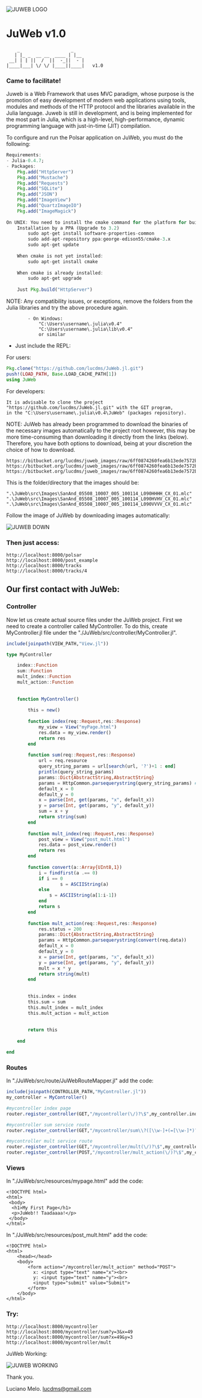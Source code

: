 ![JUWEB LOGO](https://i.imgur.com/LleHnt4.png)

# JuWeb v1.0

```
    _                   _ 
   | |_ _  __ __  ____ | |__
 __| | | ||  /  ||  -_||  - |
|____|___| \/ \/ |____||____|	v1.0

```


### Came to facilitate!

Juweb is a Web Framework that uses MVC paradigm, whose purpose is the promotion of easy development of modern web applications using tools, modules and methods of the HTTP protocol and the libraries available in the Julia language. Juweb is still in development, and is being implemented for the most part in Julia, which is a high-level, high-performance, dynamic programming language with just-in-time (JIT) compilation.

To configure and run the Polsar application on JuWeb, you must do the following:
```julia
Requirements:
- Julia-0.4.7;
- Packages:
	Pkg.add("HttpServer")
	Pkg.add("Mustache")
	Pkg.add("Requests")
	Pkg.add("SQLite")
	Pkg.add("JSON")
	Pkg.add("ImageView")
	Pkg.add("QuartzImageIO")
	Pkg.add("ImageMagick")	
	
On UNIX: You need to install the cmake command for the platform for build the HttpServer package:
	Installation by a PPA (Upgrade to 3.2)
		sudo apt-get install software-properties-common
		sudo add-apt-repository ppa:george-edison55/cmake-3.x
		sudo apt-get update
	
	When cmake is not yet installed:
		sudo apt-get install cmake
	
	When cmake is already installed:
		sudo apt-get upgrade
		
	Just Pkg.build("HttpServer")
```
NOTE: Any compatibility issues, or exceptions, remove the folders from the Julia libraries and try the above procedure again.
```
		- On Windows:
			"C:\Users\username\.julia\v0.4"
			"C:\Users\username\.julia\lib\v0.4"
			or similar
```

- Just include the REPL:

For users:
```julia
Pkg.clone("https://github.com/lucdms/JuWeb.jl.git")
push!(LOAD_PATH, Base.LOAD_CACHE_PATH[1])
using JuWeb
```

For developers:
```
It is advisable to clone the project "https://github.com/lucdms/JuWeb.jl.git" with the GIT program, 
in the "C:\Users\username\.julia\v0.4\JuWeb" (packages repository).
```

NOTE: JuWeb has already been programmed to download the binaries of the necessary images automatically to the project root
however, this may be more time-consuming than downloading it directly from the links (below). Therefore, you have both options 
to download, being at your discretion the choice of how to download.
```
https://bitbucket.org/lucdms/juweb_images/raw/6ff0874260fea6b13ede7572b08f14ad178140a3/Images/SanAnd_05508_10007_005_100114_L090HHHH_CX_01.mlc
https://bitbucket.org/lucdms/juweb_images/raw/6ff0874260fea6b13ede7572b08f14ad178140a3/Images/SanAnd_05508_10007_005_100114_L090HVHV_CX_01.mlc
https://bitbucket.org/lucdms/juweb_images/raw/6ff0874260fea6b13ede7572b08f14ad178140a3/Images/SanAnd_05508_10007_005_100114_L090VVVV_CX_01.mlc
```

This is the folder/directory that the images should be:
```
".\JuWeb\src\Images\SanAnd_05508_10007_005_100114_L090HHHH_CX_01.mlc"
".\JuWeb\src\Images\SanAnd_05508_10007_005_100114_L090HVHV_CX_01.mlc"
".\JuWeb\src\Images\SanAnd_05508_10007_005_100114_L090VVVV_CX_01.mlc"
```

Follow the image of JuWeb by downloading images automatically:

 ![JUWEB DOWN](https://i.imgur.com/y9JUmWW.jpg)


### Then just access:
```
http://localhost:8000/polsar
http://localhost:8000/post_example
http://localhost:8000/tracks
http://localhost:8000/tracks/4
```




## Our first contact with JuWeb:

### Controller

Now let us create actual source files under the JuWeb project. 
First we need to create a controller called MyController.
To do this, create MyController.jl file under the "./JuWeb/src/controller/MyController.jl".

```julia
include(joinpath(VIEW_PATH,"View.jl"))

type MyController

	index::Function
	sum::Function
	mult_index::Function
	mult_action::Function
	
	
	function MyController()
		
		this = new()
				
		function index(req::Request,res::Response)
			my_view = View("myPage.html")			
			res.data = my_view.render()
			return res
		end
		
		function sum(req::Request,res::Response)
			url = req.resource
			query_string_params = url[search(url, '?')+1 : end]
			println(query_string_params) 
			params::Dict{AbstractString,AbstractString}
			params = HttpCommon.parsequerystring(query_string_params) #Dict with params in URL
			default_x = 0
			default_y = 0
			x = parse(Int, get(params, "x", default_x))
			y = parse(Int, get(params, "y", default_y))
			sum = x + y
			return string(sum)
		end
		
		function mult_index(req::Request,res::Response)
			post_view = View("post_mult.html")
			res.data = post_view.render()
			return res
		end
		
		function convert(a::Array{UInt8,1})
			i = findfirst(a .== 0)
			if i == 0
			        s = ASCIIString(a)
			else
				s = ASCIIString(a[1:i-1])
			end
			return s
		end
		
		function mult_action(req::Request,res::Response)
			res.status = 200
			params::Dict{AbstractString,AbstractString}
			params = HttpCommon.parsequerystring(convert(req.data))
			default_x = 0
			default_y = 0
			x = parse(Int, get(params, "x", default_x))
			y = parse(Int, get(params, "y", default_y))
			mult = x * y
			return string(mult)
		end
		
		
		this.index = index	
		this.sum = sum
		this.mult_index = mult_index
		this.mult_action = mult_action
		
		
		return this
		
	end

end
```

### Routes

In "./JuWeb/src/route/JuWebRouteMapper.jl" add the code:

```julia
include(joinpath(CONTROLLER_PATH,"MyController.jl"))
my_controller = MyController()

#mycontroller index page
router.register_controller(GET,"/mycontroller(\/)?\$",my_controller.index)

#mycontroller sum service route
router.register_controller(GET,"/mycontroller/sum\\?([\\w-]+(=[\\w-]*)?(&[\\w-]+(=[\\w-]*)?)*)?\$", my_controller.sum)

#mycontroller mult service route
router.register_controller(GET,"/mycontroller/mult(\/)?\$",my_controller.mult_index)
router.register_controller(POST,"/mycontroller/mult_action(\/)?\$",my_controller.mult_action)
```


### Views

In "./JuWeb/src/resources/mypage.html" add the code:
```
<!DOCTYPE html>
<html>
 <body>
  <h1>My First Page</h1>
  <p>JuWeb!! Taadaaaa!</p>
 </body>
</html>
```


In "./JuWeb/src/resources/post_mult.html" add the code:
```
<!DOCTYPE html>
<html>
	<head></head>
	<body>
		<form action="/mycontroller/mult_action" method="POST">
		  x: <input type="text" name="x"><br>
		  y: <input type="text" name="y"><br>
		  <input type="submit" value="Submit">
		</form>
	</body>
</html>
```

### Try:
```
http://localhost:8000/mycontroller
http://localhost:8000/mycontroller/sum?y=3&x=49
http://localhost:8000/mycontroller/sum?x=49&y=3
http://localhost:8000/mycontroller/mult
```




JuWeb Working:

![JUWEB WORKING](https://i.imgur.com/iIsD5sT.jpg)



Thank you.

Luciano Melo.
lucdms@gmail.com

